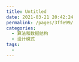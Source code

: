 ```yaml
---
title: Untitled
date: 2021-03-21 20:42:24
permalink: /pages/3ffe99/
categories:
  - 算法和数据结构
  - 设计模式
tags:
  - 
---
```

